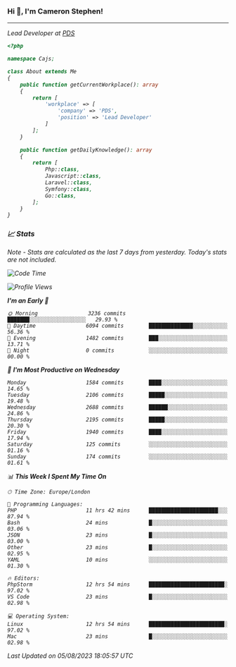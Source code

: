 ### Hi 👋, I'm Cameron Stephen!
<hr>
<p><em>Lead Developer at <a href="https://prindatasolutions.co.uk">PDS</a></p>


```php
<?php

namespace Cajs;

class About extends Me
{
    public function getCurrentWorkplace(): array
    {
        return [
            'workplace' => [
                'company' => 'PDS',
                'position' => 'Lead Developer'
            ]
        ];
    }

    public function getDailyKnowledge(): array
    {
        return [
            Php::class,
            Javascript::class,
            Laravel::class,
            Symfony::class,
            Go::class,
        ];
    }
}
```

### 📈 Stats
<p><em>Note - Stats are calculated as the last 7 days from yesterday. Today's stats are not included.</em></p>


<!--START_SECTION:waka-->
![Code Time](http://img.shields.io/badge/Code%20Time-3%2C480%20hrs%2054%20mins-blue)

![Profile Views](http://img.shields.io/badge/Profile%20Views-0-blue)

**I'm an Early 🐤** 

```text
🌞 Morning                3236 commits        ███████░░░░░░░░░░░░░░░░░░   29.93 % 
🌆 Daytime                6094 commits        ██████████████░░░░░░░░░░░   56.36 % 
🌃 Evening                1482 commits        ███░░░░░░░░░░░░░░░░░░░░░░   13.71 % 
🌙 Night                  0 commits           ░░░░░░░░░░░░░░░░░░░░░░░░░   00.00 % 
```
📅 **I'm Most Productive on Wednesday** 

```text
Monday                   1584 commits        ████░░░░░░░░░░░░░░░░░░░░░   14.65 % 
Tuesday                  2106 commits        █████░░░░░░░░░░░░░░░░░░░░   19.48 % 
Wednesday                2688 commits        ██████░░░░░░░░░░░░░░░░░░░   24.86 % 
Thursday                 2195 commits        █████░░░░░░░░░░░░░░░░░░░░   20.30 % 
Friday                   1940 commits        ████░░░░░░░░░░░░░░░░░░░░░   17.94 % 
Saturday                 125 commits         ░░░░░░░░░░░░░░░░░░░░░░░░░   01.16 % 
Sunday                   174 commits         ░░░░░░░░░░░░░░░░░░░░░░░░░   01.61 % 
```


📊 **This Week I Spent My Time On** 

```text
🕑︎ Time Zone: Europe/London

💬 Programming Languages: 
PHP                      11 hrs 42 mins      ██████████████████████░░░   87.94 % 
Bash                     24 mins             █░░░░░░░░░░░░░░░░░░░░░░░░   03.06 % 
JSON                     23 mins             █░░░░░░░░░░░░░░░░░░░░░░░░   03.00 % 
Other                    23 mins             █░░░░░░░░░░░░░░░░░░░░░░░░   02.95 % 
YAML                     10 mins             ░░░░░░░░░░░░░░░░░░░░░░░░░   01.30 % 

🔥 Editors: 
PhpStorm                 12 hrs 54 mins      ████████████████████████░   97.02 % 
VS Code                  23 mins             █░░░░░░░░░░░░░░░░░░░░░░░░   02.98 % 

💻 Operating System: 
Linux                    12 hrs 54 mins      ████████████████████████░   97.02 % 
Mac                      23 mins             █░░░░░░░░░░░░░░░░░░░░░░░░   02.98 % 
```


 Last Updated on 05/08/2023 18:05:57 UTC
<!--END_SECTION:waka-->
